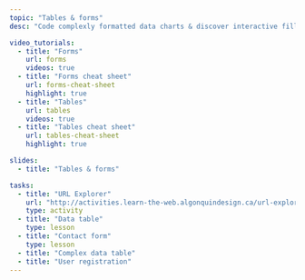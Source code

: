 ```yaml
---
topic: "Tables & forms"
desc: "Code complexly formatted data charts & discover interactive fillable forms."

video_tutorials:
  - title: "Forms"
    url: forms
    videos: true
  - title: "Forms cheat sheet"
    url: forms-cheat-sheet
    highlight: true
  - title: "Tables"
    url: tables
    videos: true
  - title: "Tables cheat sheet"
    url: tables-cheat-sheet
    highlight: true

slides:
  - title: "Tables & forms"

tasks:
  - title: "URL Explorer"
    url: "http://activities.learn-the-web.algonquindesign.ca/url-explorer/"
    type: activity
  - title: "Data table"
    type: lesson
  - title: "Contact form"
    type: lesson
  - title: "Complex data table"
  - title: "User registration"
---
```

